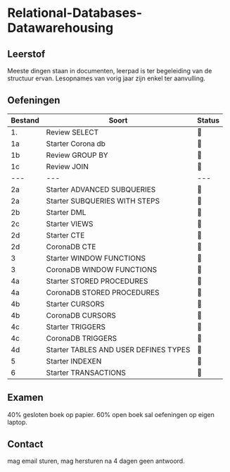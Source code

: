 # Relational-Databases-Datawarehousing
## Leerstof
Meeste dingen staan in documenten, leerpad is ter begeleiding van de structuur ervan.
Lesopnames van vorig jaar zijn enkel ter aanvulling.

## Oefeningen
| Bestand | Soort | Status |
| --- | --- | --- | 
| 1. | Review SELECT | 💚 |
| 1a | Starter Corona db | 💚 | 
| 1b | Review GROUP BY | 💚 | 
| 1c | Review JOIN | 💚 |
| --- | --- | --- |
| 2a | Starter ADVANCED SUBQUERIES | 💚 |
| 2a | Starter SUBQUERIES WITH STEPS | 💚 |
| 2b | Starter DML | 💚 |
| 2c | Starter VIEWS | 💚 |
| 2d | Starter CTE | 💚 |
| 2d | CoronaDB CTE | 💚 |
| 3 | Starter WINDOW FUNCTIONS | 🤍 |
| 3 | CoronaDB WINDOW FUNCTIONS | 🤍 |
| 4a | Starter STORED PROCEDURES | 🤍 |
| 4a | CoronaDB STORED PROCEDURES | 🤍 |
| 4b | Starter CURSORS | 🤍 |
| 4b | CoronaDB CURSORS | 🤍 |
| 4c | Starter TRIGGERS | 🤍 |
| 4c | CoronaDB TRIGGERS | 🤍 |
| 4d | Starter TABLES AND USER DEFINES TYPES | 🤍 |
| 5 | Starter INDEXEN | 🤍 |
| 6 | Starter TRANSACTIONS | 🤍 |


## Examen
40% gesloten boek op papier.
60% open boek sal oefeningen op eigen laptop.

## Contact
mag email sturen, mag hersturen na 4 dagen geen antwoord.
